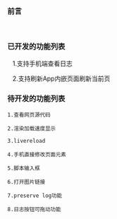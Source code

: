### 前言

    
### 已开发的功能列表

    1.支持手机端查看日志

    2.支持刷新App内嵌页面刷新当前页

### 待开发的功能列表

    1.查看网页源代码

    2.渲染加载速度显示

    3.livereload

    4.手机直接修改页面元素

    5.脚本输入框

    6.打开图片链接

    7.preserve log功能

    8.日志按钮可拖动功能

